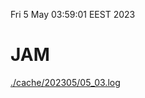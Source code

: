 Fri  5 May 03:59:01 EEST 2023
# JAM
<a href='./cache/202305/05_03.log'>./cache/202305/05_03.log</a>

